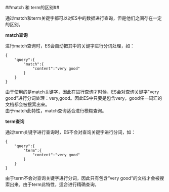 ##match 和 term的区别##

通过match和term关键字都可以对ES中的数据进行查询，但是他们之间存在一定的区别。

**match查询**

进行match查询时，ES会自动把其中的关键字进行分词处理，如：
```
{
	"query":{
		"match":{
			"content":"very good"
		}
	}
}
```
由于使用的是match关键字，因此在进行查询才时候，ES会对查询关键字"very good"进行分词处理：very,good。因此ES中只要是包含very，good任一词汇的文档都会被搜索出来。   
由于match此特性，match查询适合进行模糊查询。

**term查询**

通过term关键字进行查询时，ES不会对查询关键字进行分词，如：
```
{
	"query":{
		"term":{
			"content":"very good"
		}
	}
}
```
由于term不会对查询关键字进行分词，因此只有包含“very good”的文档才会被搜索出来。由于term此特性，适合进行精确查询。
